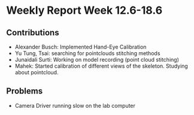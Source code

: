 # Weekly Report Week 12.6-18.6
## Contributions
- Alexander Busch: Implemented Hand-Eye Calibration
- Yu Tung, Tsai: searching for pointclouds stitching methods
- Junaidali Surti: Working on model recording (point cloud stitching)
- Mahek: Started calibration of different views of the skeleton. Studying about pointcloud.

## Problems
- Camera Driver running slow on the lab computer
